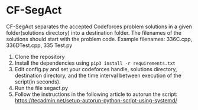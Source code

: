 # CF-SegAct
CF-SegAct separates the accepted Codeforces problem solutions in a given folder(solutions directory) into a destination folder. The filenames of the solutions should start with the problem code. Example filenames: 336C.cpp, 336DTest.cpp, 335 Test.py


1. Clone the repository
2. Install the dependencies using ```pip3 install -r requirements.txt```
3. Edit config.py and set your codeforces handle, solutions directory, destination directory, and the time interval between execution of the script(in seconds).
4. Run the file segact.py
5. Follow the instructions in the following article to autorun the script: https://tecadmin.net/setup-autorun-python-script-using-systemd/
